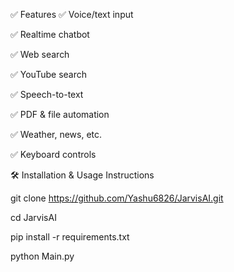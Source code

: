 ✅ Features
✅ Voice/text input

✅ Realtime chatbot

✅ Web search

✅ YouTube search

✅ Speech-to-text

✅ PDF & file automation

✅ Weather, news, etc.

✅ Keyboard controls

🛠️ Installation & Usage Instructions


git clone https://github.com/Yashu6826/JarvisAI.git

cd JarvisAI

pip install -r requirements.txt

python Main.py

